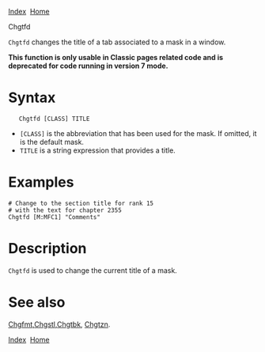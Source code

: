 [Index](index.html)  [Home](getting-started_home.html)

Chgtfd

`Chgtfd` changes the title of a tab associated to a mask in a window.

**This function is only usable in Classic pages related code and is deprecated for code running in version 7 mode.**

# Syntax

```
   Chgtfd [CLASS] TITLE
```

* `[CLASS]` is the abbreviation that has been used for the mask. If omitted, it is the default mask.
* `TITLE` is a string expression that provides a title.

# Examples

```
# Change to the section title for rank 15
# with the text for chapter 2355
Chgtfd [M:MFC1] "Comments"
```

# Description

`Chgtfd` is used to change the current title of a mask.

# See also

[Chgfmt](4gl_Chgfmt.html),[Chgstl](4gl_Chgstl.html),[Chgtbk](4gl_Chgtbk.html), [Chgtzn](4gl_Chgtzn.html).

  

[Index](index.html)  [Home](getting-started_home.html)